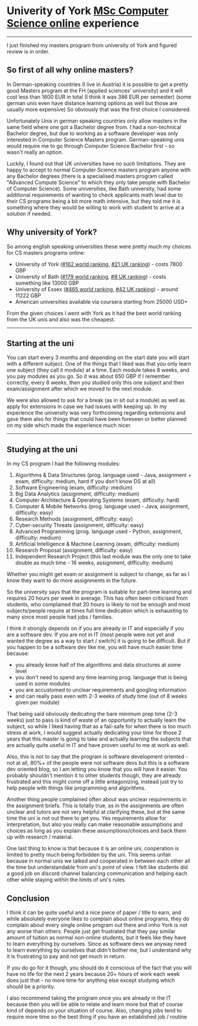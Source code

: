 # Univerity of York [MSc Computer Science online](https://online.york.ac.uk/study-online/msc-computer-science-online/) experience 

---

I just finished my masters program from university of York and figured review is in order. 

## So first of all why online masters?

In German-speaking countries (I live in Austria) it is possible to get a pretty good Masters program at the FH 
(applied sciences' university) and it will cost less than 1600 EUR in total (I think it was 386 EUR per semester)
(some german unis even have distance learning options as well but those are usually more expensive) 
So obviously that was the first choice I considered.

Unfortunately Unis in german speaking countries only allow masters in the same field where one got a Bachelor degree from. 
I had a non-technical Bachelor degree, but due to working as a software developer was only interested in Computer Science Masters program. 
German-speaking unis would require me to go through Computer Science Bachelor first - so wasn't really an option.

Luckily, I found out that UK universities have no such limitations. They are happy to accept to normal Computer Science masters 
program anyone with any Bachelor degrees (there is a specialised masters program called "Advanced Compute Science" to which they only take
people with Bachelor of Computer Science).
Some universities, like Bath university, had some additional requirements of wanting to check 
applicants math level due to their CS programs being a bit more math intensive, but 
they told me it is something where they would be willing to work with student to arrive at a solution if needed.

## Why university of York?

So among english speaking universities these were pretty much my choices for CS masters programs online:

- University of York ([#162 world ranking](https://www.topuniversities.com/universities/university-york), [#21 UK ranking](https://www.theguardian.com/education/ng-interactive/2022/sep/24/the-guardian-university-guide-2023-the-rankings)) - costs 7800 GBP
- University of Bath ([#179 world ranking](https://www.topuniversities.com/universities/university-bath), [#8 UK ranking](https://www.theguardian.com/education/ng-interactive/2022/sep/24/the-guardian-university-guide-2023-the-rankings)) - costs something like 13000 GBP
- University of Essex ([#465 world ranking](https://www.topuniversities.com/universities/essex-university), [#42 UK ranking](https://www.theguardian.com/education/ng-interactive/2022/sep/24/the-guardian-university-guide-2023-the-rankings)) - around 11222 GBP
- American universities available via coursera starting from 25000 USD+

From the given choices I went with York as it had the best world ranking from the UK unis and also was the cheapest.

---

## Starting at the uni

You can start every 3 months and depending on the start date you will start with a different subject. 
One of the things that I liked was that you only learn one subject (they call it module) at a time. 
Each module takes 8 weeks, and you pay modules as you go. So it was about 650 GBP if I remember correctly,
every 8 weeks, then you studied only this one subject and then exam/assignment after which we moved to the next module.

We were also allowed to ask for a break (as in sit out a module) as well as apply for extensions in case we had issues with keeping up. 
In my experience the university was very forthcoming regarding extensions and gave them also for things that could have 
been foreseen or better planned on my side which made the experience much nicer.

---

## Studying at the uni

In my CS program I had the following modules:
1. Algorithms & Data Structures (prog. language used - Java, assignment + exam, difficulty: medium, hard if you don't know DS at all)
2. Software Engineering (exam, difficulty: medium)
3. Big Data Analytics (assignment, difficulty: medium)
4. Computer Architecture & Operating Systems (exam, difficulty: hard)
5. Computer & Mobile Networks (prog. language used - Java, assignment, difficulty: easy)
6. Research Methods (assignment, difficulty: easy)
7. Cyber-security Threats (assignment, difficulty: easy)
8. Advanced Programming (prog. language used - Python, assignment, difficulty: medium)
9. Artificial Intelligence & Machine Learning (exam, difficulty: medium)
10. Research Proposal (assignment, difficulty: easy)
11. Independent Research Project (this last module was the only one to take double as much time - 16 weeks, assignment, difficulty: medium)

Whether you might get exam or assignment is subject to change,
as far as I know they want to do more assignments in the future.

So the university says that the program is suitable for part-time learning and requires 20 hours per week in average. 
This has often been criticised from students, who complained that 20 hours is likely to not be enough and most subjects/people 
require at times full time dedication which is exhausting to many since most people had jobs / families.

I think it strongly depends on if you are already in IT and especially if you are a software dev. If you are not in IT 
(most people were not yet and wanted the degree as a way to start / switch) it is going to be difficult. 
But if you happen to be a software dev like me, you will have much easier time because: 
- you already know half of the algorithms and data structures at some level
- you don't need to spend any time learning prog. language that is being used in some modules
- you are accustomed to unclear requirements and googling information
- and can really pass even with 2-3 weeks of study time (out of 8 weeks given per module)

That being said obviously dedicating the bare minimum prep time (2-3 weeks) just to pass is kind of waste of an opportunity to 
actually learn the subject, so while I liked having that as a fail-safe for when there is too much stress at work, 
I would suggest actually dedicating your time for those 2 years that this master is going to 
take and actually learning the subjects that are actually quite useful in IT and have proven useful to me at work as well.

Also, this is not to say that the program is software development oriented - not at all, 80%+ of the people were not software devs
but this is a software dev oriented blog, so I am letting you know that you will have it easier. You probably shouldn't mention
it to other students though, they are already frustrated and this might come off a little antagonizing, instead just try to help
people with things like programming and algorithms.

Another thing people complained often about was unclear requirements in the assignment briefs. This is totally true, as in the 
assignments are often unclear and tutors are not very helpful at clarifying these, but at the same time the uni is not 
out there to get you. Yes requirements allow for interpretation, but also you really can make reasonable assumptions 
and choices as long as you explain these assumptions/choices and back them up with research / material.

One last thing to know is that because it is an online uni, cooperation is limited to pretty much being forbidden by the uni. This seems
unfair because in normal unis we talked and cooperated in between each other all the time but understandable from uni's point of view.
I felt like students did a good job on discord channel balancing communication and helping each other while staying within the limits of uni's rules.

## Conclusion

I think it can be quite useful and a nice piece of paper / title to earn, and while absolutely everyone likes to complain 
about online programs, they do complain about every single online program out there and imho York is not any worse than others.
People just get frustrated that they pay similar amount of tuition as normal non-online students, but it feels like they have to learn 
everything by ourselves. Since as software devs we anyway need to learn everything by ourselves that didn't bother me, 
but I understand why it
is frustrating to pay and not get much in return.

If you do go for it though, you should do it conscious of the fact that you will have no life for the next 2 years because 
20+ hours of work each week does just that - 
no more time for anything else except studying which should be a priority.

I also recommend taking the program once you are already in the IT because then you will be able to relate and learn more but that of 
course kind of depends on your situation of course. Also, changing jobs tend to require more time so the best thing 
if you have an established job / routine


